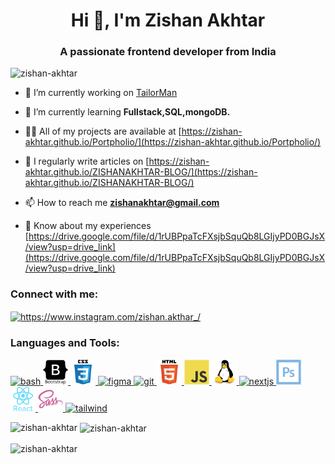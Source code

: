 <h1 align="center">Hi 👋, I'm Zishan Akhtar</h1>
<h3 align="center">A passionate frontend developer from India</h3>

<p align="left"> <img src="https://komarev.com/ghpvc/?username=zishan-akhtar&label=Profile%20views&color=0e75b6&style=flat" alt="zishan-akhtar" /> </p>

- 🔭 I’m currently working on [TailorMan](https://zishan-akhtar.github.io/Tailorman/)

- 🌱 I’m currently learning **Fullstack,SQL,mongoDB.**

- 👨‍💻 All of my projects are available at [https://zishan-akhtar.github.io/Portpholio/](https://zishan-akhtar.github.io/Portpholio/)

- 📝 I regularly write articles on [https://zishan-akhtar.github.io/ZISHANAKHTAR-BLOG/](https://zishan-akhtar.github.io/ZISHANAKHTAR-BLOG/)

- 📫 How to reach me **zishanakhtar@gmail.com**

- 📄 Know about my experiences [https://drive.google.com/file/d/1rUBPpaTcFXsjbSquQb8LGIjyPD0BGJsX/view?usp=drive_link](https://drive.google.com/file/d/1rUBPpaTcFXsjbSquQb8LGIjyPD0BGJsX/view?usp=drive_link)

<h3 align="left">Connect with me:</h3>
<p align="left">
<a href="https://instagram.com/https://www.instagram.com/zishan.akthar_/" target="blank"><img align="center" src="https://raw.githubusercontent.com/rahuldkjain/github-profile-readme-generator/master/src/images/icons/Social/instagram.svg" alt="https://www.instagram.com/zishan.akthar_/" height="30" width="40" /></a>
</p>

<h3 align="left">Languages and Tools:</h3>
<p align="left"> <a href="https://www.gnu.org/software/bash/" target="_blank" rel="noreferrer"> <img src="https://www.vectorlogo.zone/logos/gnu_bash/gnu_bash-icon.svg" alt="bash" width="40" height="40"/> </a> <a href="https://getbootstrap.com" target="_blank" rel="noreferrer"> <img src="https://raw.githubusercontent.com/devicons/devicon/master/icons/bootstrap/bootstrap-plain-wordmark.svg" alt="bootstrap" width="40" height="40"/> </a> <a href="https://www.w3schools.com/css/" target="_blank" rel="noreferrer"> <img src="https://raw.githubusercontent.com/devicons/devicon/master/icons/css3/css3-original-wordmark.svg" alt="css3" width="40" height="40"/> </a> <a href="https://www.figma.com/" target="_blank" rel="noreferrer"> <img src="https://www.vectorlogo.zone/logos/figma/figma-icon.svg" alt="figma" width="40" height="40"/> </a> <a href="https://git-scm.com/" target="_blank" rel="noreferrer"> <img src="https://www.vectorlogo.zone/logos/git-scm/git-scm-icon.svg" alt="git" width="40" height="40"/> </a> <a href="https://www.w3.org/html/" target="_blank" rel="noreferrer"> <img src="https://raw.githubusercontent.com/devicons/devicon/master/icons/html5/html5-original-wordmark.svg" alt="html5" width="40" height="40"/> </a> <a href="https://developer.mozilla.org/en-US/docs/Web/JavaScript" target="_blank" rel="noreferrer"> <img src="https://raw.githubusercontent.com/devicons/devicon/master/icons/javascript/javascript-original.svg" alt="javascript" width="40" height="40"/> </a> <a href="https://www.linux.org/" target="_blank" rel="noreferrer"> <img src="https://raw.githubusercontent.com/devicons/devicon/master/icons/linux/linux-original.svg" alt="linux" width="40" height="40"/> </a> <a href="https://nextjs.org/" target="_blank" rel="noreferrer"> <img src="https://cdn.worldvectorlogo.com/logos/nextjs-2.svg" alt="nextjs" width="40" height="40"/> </a> <a href="https://www.photoshop.com/en" target="_blank" rel="noreferrer"> <img src="https://raw.githubusercontent.com/devicons/devicon/master/icons/photoshop/photoshop-line.svg" alt="photoshop" width="40" height="40"/> </a> <a href="https://reactjs.org/" target="_blank" rel="noreferrer"> <img src="https://raw.githubusercontent.com/devicons/devicon/master/icons/react/react-original-wordmark.svg" alt="react" width="40" height="40"/> </a> <a href="https://sass-lang.com" target="_blank" rel="noreferrer"> <img src="https://raw.githubusercontent.com/devicons/devicon/master/icons/sass/sass-original.svg" alt="sass" width="40" height="40"/> </a> <a href="https://tailwindcss.com/" target="_blank" rel="noreferrer"> <img src="https://www.vectorlogo.zone/logos/tailwindcss/tailwindcss-icon.svg" alt="tailwind" width="40" height="40"/> </a> </p>

<p><img align="left" src="https://github-readme-stats.vercel.app/api/top-langs?username=zishan-akhtar&show_icons=true&locale=en&layout=compact" alt="zishan-akhtar" /></p>

<p>&nbsp;<img align="center" src="https://github-readme-stats.vercel.app/api?username=zishan-akhtar&show_icons=true&locale=en" alt="zishan-akhtar" /></p>

<p><img align="center" src="https://github-readme-streak-stats.herokuapp.com/?user=zishan-akhtar&" alt="zishan-akhtar" /></p>
